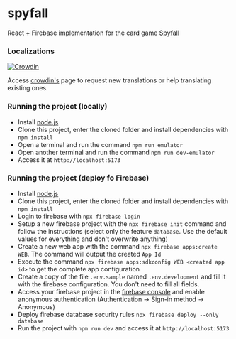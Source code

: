 spyfall
=======

React + Firebase implementation for the card game [Spyfall](http://boardgamegeek.com/boardgame/166384/spyfall)

### Localizations
[![Crowdin](https://d322cqt584bo4o.cloudfront.net/adrianocola-spyfall/localized.svg)](https://crowdin.com/project/adrianocola-spyfall)

Access [crowdin's](https://crowdin.com/project/adrianocola-spyfall) page to request new translations or help translating existing ones.

### Running the project (locally)

- Install [node.js](https://nodejs.org/)
- Clone this project, enter the cloned folder and install dependencies with `npm install`
- Open a terminal and run the command `npm run emulator`
- Open another terminal and run the command `npm run dev-emulator`
- Access it at `http://localhost:5173`

### Running the project (deploy fo Firebase)

- Install [node.js](https://nodejs.org/)
- Clone this project, enter the cloned folder and install dependencies with `npm install`
- Login to firebase with `npx firebase login`
- Setup a new firebase project with the `npx firebase init` command and follow the instructions (select only the feature `database`. Use the default values for everything and don't overwrite anything)
- Create a new web app with the command `npx firebase apps:create WEB`. The command will output the created `App Id`
- Execute the command `npx firebase apps:sdkconfig WEB <created app id>` to get the complete app configuration
- Create a copy of the file `.env.sample` named `.env.development` and fill it with the firebase configuration. You don't need to fill all fields.
- Access your firebase project in the [firebase console](https://console.firebase.google.com/) and enable anonymous authentication (Authentication → Sign-in method → Anonymous)
- Deploy firebase database security rules `npx firebase deploy --only database`
- Run the project with `npm run dev` and access it at `http://localhost:5173`
